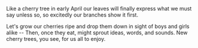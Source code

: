 Like a cherry tree
in early April our leaves
will finally express
what we must say unless
so, so excitedly
our branches show it first.

Let's grow our cherries ripe
and drop them down in sight
of boys and girls alike --
Then, once they eat, might sprout
ideas, words, and sounds.
New cherry trees, you see,
for us all to enjoy.